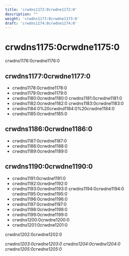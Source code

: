 ```yaml
---
title: 'crwdns1172:0crwdne1172:0'
description: ""
weight: 'crwdns1173:0crwdne1173:0'
draft: 'crwdns1174:0crwdne1174:0'
---
```

# crwdns1175:0crwdne1175:0

crwdns1176:0crwdne1176:0

## crwdns1177:0crwdne1177:0

- crwdns1178:0crwdne1178:0
- crwdns1179:0crwdne1179:0
- crwdns1180:0crwdne1180:0 crwdns1181:0crwdne1181:0
- crwdns1182:0crwdne1182:0 crwdns1183:0crwdne1183:0
- crwdns1184:0%20crwdnd1184:0%20crwdne1184:0
- crwdns1185:0crwdne1185:0

## crwdns1186:0crwdne1186:0

- crwdns1187:0crwdne1187:0
- crwdns1188:0crwdne1188:0
- crwdns1189:0crwdne1189:0

## crwdns1190:0crwdne1190:0

- crwdns1191:0crwdne1191:0
- crwdns1192:0crwdne1192:0
- crwdns1193:0crwdne1193:0 crwdns1194:0crwdne1194:0 crwdns1195:0crwdne1195:0
- crwdns1196:0crwdne1196:0
- crwdns1197:0crwdne1197:0
- crwdns1198:0crwdne1198:0
- crwdns1199:0crwdne1199:0
- crwdns1200:0crwdne1200:0
- crwdns1201:0crwdne1201:0

crwdns1202:0crwdne1202:0

*crwdns1203:0crwdne1203:0 crwdns1204:0crwdne1204:0 crwdns1205:0crwdne1205:0*
